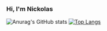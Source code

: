 ### Hi, I'm Nickolas

![Anurag's GitHub stats](https://github-readme-stats.vercel.app/api?username=nickolasrm&show_icons=true&theme=radical)
[![Top Langs](https://github-readme-stats.vercel.app/api/top-langs/?username=nickolasrm)](https://github.com/anuraghazra/github-readme-stats)
<!--
**nickolasrm/nickolasrm** is a ✨ _special_ ✨ repository because its `README.md` (this file) appears on your GitHub profile.

Here are some ideas to get you started:

- 🔭 I’m currently working on ...
- 🌱 I’m currently learning ...
- 👯 I’m looking to collaborate on ...
- 🤔 I’m looking for help with ...
- 💬 Ask me about ...
- 📫 How to reach me: ...
- 😄 Pronouns: ...
- ⚡ Fun fact: ...
-->
